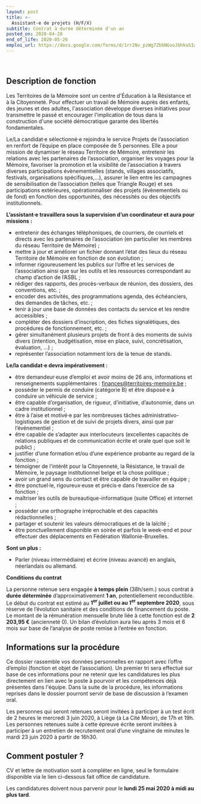 ```yaml
---
layout: post
title: >-
  Assistant·e de projets (H/F/X)
subtitle: Contrat à durée déterminée d'un an
posted_on: 2020-04-28
end_of_life: 2020-05-26
emploi_url: https://docs.google.com/forms/d/1rr2Nv_pzWg7ZbbNGvoJbhkoSIwxYqMq7s9D4vNk570w/viewform?edit_requested=true
---
```


<p>&nbsp;</p>

## Description de fonction

Les Territoires de la Mémoire sont un centre d'Éducation à la Résistance et à la Citoyenneté. Pour effectuer un travail de Mémoire auprès des enfants, des jeunes et des adultes, l'association développe diverses initiatives pour transmettre le passé et encourager l'implication de tous dans la construction d'une société démocratique garante des libertés fondamentales.

Le/La candidat·e sélectionné·e rejoindra le service Projets de l’association en renfort de l’équipe en place composée de 5 personnes. Elle a pour mission de dynamiser le réseau Territoire de Mémoire, entretenir les relations avec les partenaires de l’association, organiser les voyages pour la Mémoire, favoriser la promotion et la visibilité de l’association à travers diverses participations évènementielles (stands, villages associatifs, festivals, organisations spécifiques,…), assurer le lien entre les campagnes de sensibilisation de l’association (telles que Triangle Rouge) et ses participations extérieures, opérationnaliser des projets (évènementiels ou de fond) en fonction des opportunités, des nécessités ou des objectifs institutionnels.

**L’assistant·e travaillera sous la supervision d’un coordinateur et aura pour missions :**

- entretenir des échanges téléphoniques, de courriers, de courriels et directs avec les partenaires de l’association (en particulier les membres du réseau Territoire de Mémoire) ;
- mettre à jour et améliorer un fichier donnant l’état des lieux du réseau Territoire de Mémoire en fonction de son évolution ;
- informer rigoureusement les publics sur l’offre et les services de l’association ainsi que sur les outils et les ressources correspondant au champ d’action de l’ASBL ;
- rédiger des rapports, des procès-verbaux de réunion, des dossiers, des conventions, etc. ;
- encoder des activités, des programmations agenda, des échéanciers, des demandes de tâches, etc. ;
- tenir à jour une base de données des contacts du service et les rendre accessibles ;
- compléter des dossiers d’inscription, des fiches signalétiques, des procédures de fonctionnement, etc. ;
- gérer simultanément plusieurs projets de front à des moments de suivis divers (intention, budgétisation, mise en place, suivi, concrétisation, évaluation, …) ;
- représenter l’association notamment lors de la tenue de stands.

**Le/la candidat·e devra impérativement :**

- être demandeur·euse d’emploi et avoir moins de 26 ans, informations et renseignements supplémentaires : [finances@territoires-memoire.be](mailto:finances@territoires-memoire.be) ;
- posséder le permis de conduire (catégorie B) et être disposé·e à conduire un véhicule de service ;
- être capable d’organisation, de rigueur, d’initiative, d’autonomie, dans un cadre institutionnel ;
- être à l’aise et motivé·e par les nombreuses tâches administrativo-logistiques de gestion et de suivi de projets divers, ainsi que par l’événementiel ;
- être capable de s’adapter aux interlocuteurs (excellentes capacités de relations publiques et de communication écrite et orale quel que soit le public) ;
- justifier d’une formation et/ou d’une expérience probante au regard de la fonction ;
- témoigner de l’intérêt pour la Citoyenneté, la Résistance, le travail de Mémoire, le paysage institutionnel belge et la chose politique ;
- avoir un grand sens du contact et être capable de travailler en équipe ;
- être ponctuel·le, rigoureux·euse et précis·e dans l’exercice de sa fonction ;
- maîtriser les outils de bureautique-informatique (suite Office) et internet ;
- posséder une orthographe irréprochable et des capacités rédactionnelles ;
- partager et soutenir les valeurs démocratiques et de la laïcité ;
- être ponctuellement disponible en soirée et parfois le week-end et pour effectuer des déplacements en Fédération Wallonie-Bruxelles.

**Sont un plus :**

- Parler (niveau intermédiaire) et écrire (niveau avancé) en anglais, néerlandais ou allemand.

**Conditions du contrat**

La personne retenue sera engagée **à temps plein** (38h/sem.) sous contrat à **durée déterminée** d’approximativement **1 an**, potentiellement reconductible. Le début du contrat est estimé au **1<sup>er</sup> juillet ou au 1<sup>er</sup> septembre 2020**, sous réserve de l’évolution sanitaire et des conditions de financement du poste.  Le montant de la rémunération mensuelle brute liée à cette fonction est de **2 203,95 €** (ancienneté 0). Un bilan d’évolution aura lieu après 3 mois et 6 mois sur base de l’analyse de poste remise à l’entrée en fonction.

## Informations sur la procédure

Ce dossier rassemble vos données personnelles en rapport avec l’offre d’emploi (fonction et objet de l’association). Un premier tri sera effectué sur base de ces informations pour ne retenir que les candidatures les plus directement en lien avec le poste à pourvoir et les compétences déjà présentes dans l'équipe. Dans la suite de la procédure, les informations reprises dans le dossier pourront servir de base de discussion à l’examen oral.

Les personnes qui seront retenues seront invitées à participer à un test écrit de 2 heures le mercredi 3 juin 2020, à Liège (à La Cité Miroir), de 17h et 19h. Les personnes retenues suite à cette épreuve écrite seront invitées à participer à un entretien de recrutement oral d’une vingtaine de minutes le mardi 23 juin 2020 à partir de 16h30.

## Comment postuler ?

CV et lettre de motivation sont à compléter en ligne, seul le formulaire disponible via le lien ci-dessous fait office de candidature.

Les candidatures doivent nous parvenir pour le **lundi 25 mai 2020 à midi au plus tard**.
